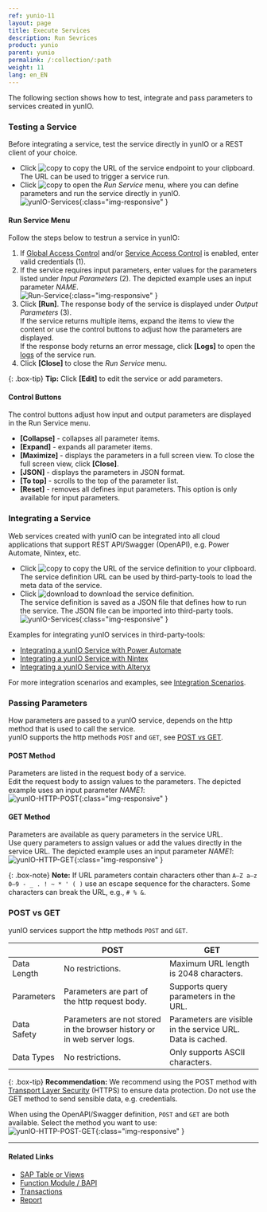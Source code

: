 ```yaml
---
ref: yunio-11
layout: page
title: Execute Services
description: Run Sevrices
product: yunio
parent: yunio
permalink: /:collection/:path
weight: 11
lang: en_EN
---
```


The following section shows how to test, integrate and pass parameters to services created in yunIO.

### Testing a Service

Before integrating a service, test the service directly in yunIO or a REST client of your choice.

- Click ![copy](/img/content/yunio/icons/copyURL.png) to copy the URL of the service endpoint to your clipboard. The URL can be used to trigger a service run.
- Click ![copy](/img/content/yunio/icons/run.png) to open the *Run Service* menu, where you can define parameters and run the service directly in yunIO.<br>
![yunIO-Services](/img/content/yunio/yunio-run-services1.png){:class="img-responsive" }

#### Run Service Menu

Follow the steps below to testrun a service in yunIO:
1. If [Global Access Control](./access-control#global-access-control) and/or [Service Access Control](./access-control#service-access-control) is enabled, enter valid credentials (1).
2. If the service requires input parameters, enter values for the parameters listed under *Input Parameters* (2).
The depicted example uses an input parameter *NAME*.<br>
![Run-Service](/img/content/yunio/run-service.png){:class="img-responsive" }
3. Click **[Run]**. The response body of the service is displayed under *Output Parameters* (3).<br>
If the service returns multiple items, expand the items to view the content or use the control buttons to adjust how the parameters are displayed.<br>
If the response body returns an error message, click **[Logs]** to open the [logs](./logs) of the service run.
5. Click **[Close]** to close the *Run Service* menu.

{: .box-tip}
**Tip:** Click **[Edit]** to edit the service or add parameters.

#### Control Buttons

The control buttons adjust how input and output parameters are displayed in the Run Service menu.

- **[Collapse]** - collapses all parameter items.
- **[Expand]** - expands all parameter items.
- **[Maximize]** - displays the parameters in a full screen view. To close the full screen view, click **[Close]**.
- **[JSON]** - displays the parameters in JSON format.
- **[To top]** - scrolls to the top of the parameter list.
- **[Reset]** - removes all defines input parameters. This option is only available for input parameters.

### Integrating a Service

Web services created with yunIO can be integrated into all cloud applications that support REST API/Swagger (OpenAPI), e.g. Power Automate, Nintex, etc.

- Click ![copy](/img/content/yunio/icons/copyURL.png) to copy the URL of the service definition to your clipboard.<br>
The service definition URL can be used by third-party-tools to load the meta data of the service.
- Click ![download](/img/content/yunio/icons/download.png) to download the service definition.<br>
The service definition is saved as a JSON file that defines how to run the service. 
The JSON file can be imported into third-party tools.<br>
![yunIO-Services](/img/content/yunio/yunio-run-services-https.png){:class="img-responsive" }

Examples for integrating yunIO services in third-party-tools:
- [Integrating a yunIO Service with Power Automate](https://kb.theobald-software.com/yunio/integrating-a-yunio-service-with-power-automate)
- [Integrating a yunIO Service with Nintex](https://kb.theobald-software.com/yunio/integrating-a-yunio-service-with-nintex)
- [Integrating a yunIO Service with Alteryx](https://kb.theobald-software.com/yunio/integrating-a-yunio-service-with-alteryx)

For more integration scenarios and examples, see [Integration Scenarios](./integration). 

<!---
- [Running a yunIO Service in Postman](https://kb.theobald-software.com/yunio/running-a-yunio-service-in-postman)
- [Running a yunIO Service in SwaggerHub](https://kb.theobald-software.com/yunio/running-a-yunio-service-in-swagger-hub)
-->

### Passing Parameters

How parameters are passed to a yunIO service, depends on the http method that is used to call the service.<br>
yunIO supports the http methods `POST` and `GET`, see [POST vs GET](#post-vs-get).

#### POST Method
Parameters are listed in the request body of a service. <br>
Edit the request body to assign values to the parameters. The depicted example uses an input parameter *NAME1*:<br>
![yunIO-HTTP-POST](/img/content/yunio/http-post.png){:class="img-responsive" }

#### GET Method
Parameters are available as query parameters in the service URL. <br>
Use query parameters to assign values or add the values directly in the service URL. The depicted example uses an input parameter *NAME1*:<br>
![yunIO-HTTP-GET](/img/content/yunio/http-get.png){:class="img-responsive" }

{: .box-note}
**Note:** If URL parameters contain characters other than `A–Z a–z 0–9 - _ . ! ~ * ' ( )` use an escape sequence for the characters. Some characters can break the URL, e.g., `# % &`.

### POST vs GET
yunIO services support the http methods `POST` and `GET`.

|  | POST | GET |
|--|-----|------|
| Data Length | No restrictions. | Maximum URL length is 2048 characters. |
| Parameters | Parameters are part of the http request body. | Supports query parameters in the URL. | 
| Data Safety | Parameters are not stored in the browser history or in web server logs. | Parameters are visible in the service URL. Data is cached. | 
| Data Types | No restrictions. | Only supports ASCII characters. |

{: .box-tip}
**Recommendation:** We recommend using the POST method with [Transport Layer Security](./server-settings) (HTTPS) to ensure data protection. 
Do not use the GET method to send sensible data, e.g. credentials.

When using the OpenAPI/Swagger definition, `POST` and `GET` are both available. Select the method you want to use:<br>
![yunIO-HTTP-POST-GET](/img/content/yunio/http-post-get.png){:class="img-responsive" }


*****
#### Related Links
- [SAP Table or Views](./table-and-views)
- [Function Module / BAPI](./bapis-and-function-modules)
- [Transactions](./transactions)
- [Report](./report)